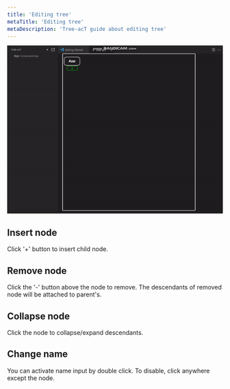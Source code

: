 ```yaml
---
title: 'Editing tree'
metaTitle: 'Editing tree'
metaDescription: 'Tree-acT guide about editing tree'
---
```


![edit-tree](img/edit-tree.gif)

## Insert node

Click '+' button to insert child node.

## Remove node

Click the '-' button above the node to remove. The descendants of removed node will be attached to parent's.

## Collapse node

Click the node to collapse/expand descendants.

## Change name

You can activate name input by double click. To disable, click anywhere except the node.
